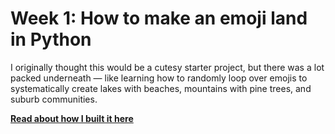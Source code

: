 # Week 1: How to make an emoji land in Python

I originally thought this would be a cutesy starter project, but there was a lot packed underneath — like learning how to randomly loop over emojis to systematically create lakes with beaches, mountains with pine trees, and suburb communities.

[**Read about how I built it here**](https://adrianavanegas.substack.com/p/week-01-learning-python)

